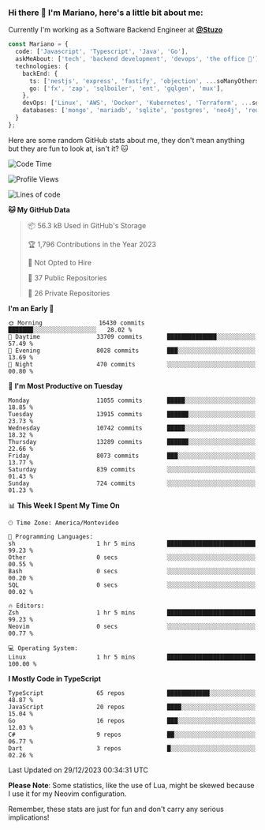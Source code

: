### Hi there 👋 I'm Mariano, here's a little bit about me:

Currently I'm working as a Software Backend Engineer at [**@Stuzo**](https://www.stuzo.com/)

```ts
const Mariano = {
  code: ['Javascript', 'Typescript', 'Java', 'Go'],
  askMeAbout: ['tech', 'backend development', 'devops', 'the office 💼'],
  technologies: {
    backEnd: {
      ts: ['nestjs', 'express', 'fastify', 'objection', ...soManyOthersFrameworks],
      go: ['fx', 'zap', 'sqlboiler', 'ent', 'gqlgen', 'mux'],
    },
    devOps: ['Linux', 'AWS', 'Docker', 'Kubernetes', 'Terraform', ...soManyOthersTools],
    databases: ['mongo', 'mariadb', 'sqlite', 'postgres', 'neo4j', 'redis', ...],
  }
};
```

Here are some random GitHub stats about me, they don't mean anything but they are fun to look at, isn't it? 🐱

<!--START_SECTION:waka-->
![Code Time](http://img.shields.io/badge/Code%20Time-1%2C453%20hrs%2046%20mins-blue)

![Profile Views](http://img.shields.io/badge/Profile%20Views-0-blue)

![Lines of code](https://img.shields.io/badge/From%20Hello%20World%20I%27ve%20Written-13.4%20million%20lines%20of%20code-blue)

**🐱 My GitHub Data** 

> 📦 56.3 kB Used in GitHub's Storage 
 > 
> 🏆 1,796 Contributions in the Year 2023
 > 
> 🚫 Not Opted to Hire
 > 
> 📜 37 Public Repositories 
 > 
> 🔑 26 Private Repositories 
 > 
**I'm an Early 🐤** 

```text
🌞 Morning                16430 commits       ███████░░░░░░░░░░░░░░░░░░   28.02 % 
🌆 Daytime                33709 commits       ██████████████░░░░░░░░░░░   57.49 % 
🌃 Evening                8028 commits        ███░░░░░░░░░░░░░░░░░░░░░░   13.69 % 
🌙 Night                  470 commits         ░░░░░░░░░░░░░░░░░░░░░░░░░   00.80 % 
```
📅 **I'm Most Productive on Tuesday** 

```text
Monday                   11055 commits       █████░░░░░░░░░░░░░░░░░░░░   18.85 % 
Tuesday                  13915 commits       ██████░░░░░░░░░░░░░░░░░░░   23.73 % 
Wednesday                10742 commits       █████░░░░░░░░░░░░░░░░░░░░   18.32 % 
Thursday                 13289 commits       ██████░░░░░░░░░░░░░░░░░░░   22.66 % 
Friday                   8073 commits        ███░░░░░░░░░░░░░░░░░░░░░░   13.77 % 
Saturday                 839 commits         ░░░░░░░░░░░░░░░░░░░░░░░░░   01.43 % 
Sunday                   724 commits         ░░░░░░░░░░░░░░░░░░░░░░░░░   01.23 % 
```


📊 **This Week I Spent My Time On** 

```text
🕑︎ Time Zone: America/Montevideo

💬 Programming Languages: 
sh                       1 hr 5 mins         █████████████████████████   99.23 % 
Other                    0 secs              ░░░░░░░░░░░░░░░░░░░░░░░░░   00.55 % 
Bash                     0 secs              ░░░░░░░░░░░░░░░░░░░░░░░░░   00.20 % 
SQL                      0 secs              ░░░░░░░░░░░░░░░░░░░░░░░░░   00.02 % 

🔥 Editors: 
Zsh                      1 hr 5 mins         █████████████████████████   99.23 % 
Neovim                   0 secs              ░░░░░░░░░░░░░░░░░░░░░░░░░   00.77 % 

💻 Operating System: 
Linux                    1 hr 5 mins         █████████████████████████   100.00 % 
```

**I Mostly Code in TypeScript** 

```text
TypeScript               65 repos            ████████████░░░░░░░░░░░░░   48.87 % 
JavaScript               20 repos            ████░░░░░░░░░░░░░░░░░░░░░   15.04 % 
Go                       16 repos            ███░░░░░░░░░░░░░░░░░░░░░░   12.03 % 
C#                       9 repos             ██░░░░░░░░░░░░░░░░░░░░░░░   06.77 % 
Dart                     3 repos             █░░░░░░░░░░░░░░░░░░░░░░░░   02.26 % 
```




 Last Updated on 29/12/2023 00:34:31 UTC
<!--END_SECTION:waka-->

**Please Note**: Some statistics, like the use of Lua, might be skewed because I use it for my Neovim configuration.

Remember, these stats are just for fun and don't carry any serious implications!
